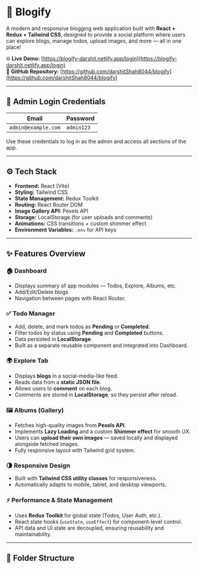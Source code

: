 # 📰 Blogify

A modern and responsive blogging web application built with **React + Redux + Tailwind CSS**, designed to provide a social platform where users can explore blogs, manage todos, upload images, and more — all in one place!

🌐 **Live Demo:** [https://blogify-darshit.netlify.app/login](https://blogify-darshit.netlify.app/login)  
💾 **GitHub Repository:** [https://github.com/darshitShah8044/blogify](https://github.com/darshitShah8044/blogify)

---

## 🔐 Admin Login Credentials

| Email                | Password  |
|----------------------|-----------|
| `admin@example.com`  | `admin123` |

Use these credentials to log in as the admin and access all sections of the app.

---

## ⚙️ Tech Stack

- **Frontend:** React (Vite)
- **Styling:** Tailwind CSS
- **State Management:** Redux Toolkit
- **Routing:** React Router DOM
- **Image Gallery API:** Pexels API
- **Storage:** LocalStorage (for user uploads and comments)
- **Animations:** CSS transitions + custom shimmer effect
- **Environment Variables:** `.env` for API keys

---

## ✨ Features Overview

### 🏠 Dashboard
- Displays summary of app modules — Todos, Explore, Albums, etc.
- Add/Edit/Delete blogs
- Navigation between pages with React Router.

### ✅ Todo Manager
- Add, delete, and mark todos as **Pending** or **Completed**.
- Filter todos by status using **Pending** and **Completed** buttons.
- Data persisted in **LocalStorage**.
- Built as a separate reusable component and integrated into Dashboard.

### 🌍 Explore Tab
- Displays **blogs** in a social-media-like feed.
- Reads data from a **static JSON file**.
- Allows users to **comment** on each blog.
- Comments are stored in **LocalStorage**, so they persist after reload.

### 🖼️ Albums (Gallery)
- Fetches high-quality images from **Pexels API**.
- Implements **Lazy Loading** and a custom **Shimmer effect** for smooth UX.
- Users can **upload their own images** — saved locally and displayed alongside fetched images.
- Fully responsive layout with Tailwind grid system.

### 🌗 Responsive Design
- Built with **Tailwind CSS utility classes** for responsiveness.
- Automatically adapts to mobile, tablet, and desktop viewports.

### ⚡ Performance & State Management
- Uses **Redux Toolkit** for global state (Todos, User Auth, etc.).
- React state hooks (`useState`, `useEffect`) for component-level control.
- API data and UI state are decoupled, ensuring reusability and maintainability.

---

## 🧱 Folder Structure


